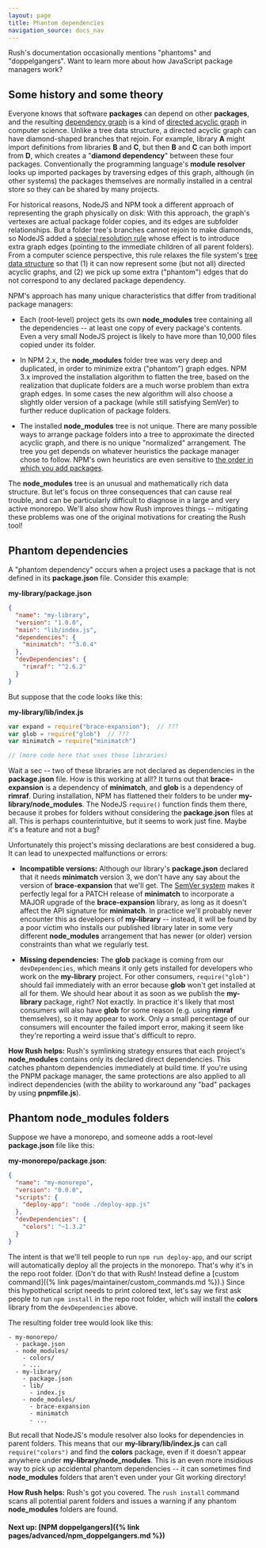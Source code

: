```yaml
---
layout: page
title: Phantom dependencies
navigation_source: docs_nav
---
```


Rush's documentation occasionally mentions "phantoms" and "doppelgangers".
Want to learn more about how JavaScript package managers work?


## Some history and some theory

Everyone knows that software **packages** can depend on other **packages**, and the resulting
[dependency graph](https://en.wikipedia.org/wiki/Dependency_graph) is a kind of
[directed acyclic graph](https://en.wikipedia.org/wiki/Directed_acyclic_graph)
in computer science.  Unlike a tree data structure, a directed acyclic graph can have
diamond-shaped branches that rejoin.  For example, library **A** might import definitions from
libraries **B** and **C**, but then **B** and **C** can both import from **D**, which creates
a "**diamond dependency**" between these four packages.  Conventionally the programming language's
**module resolver** looks up imported packages by traversing edges of this graph, although
(in other systems) the packages themselves are normally installed in a central store
so they can be shared by many projects.

For historical reasons, NodeJS and NPM took a different approach of representing
the graph physically on disk:  With this approach, the graph's vertexes are actual package folder copies,
and its edges are subfolder relationships.  But a folder tree's branches cannot rejoin to make diamonds,
so NodeJS added a [special resolution rule](https://nodejs.org/api/modules.html#modules_all_together)
whose effect is to introduce extra graph edges (pointing to the immediate children of all parent folders).
From a computer science perspective, this rule relaxes the file system's
[tree data structure](https://en.wikipedia.org/wiki/Tree_(data_structure)) so that
(1) it can now represent some (but not all) directed acyclic graphs, and (2) we pick up some
extra ("phantom") edges that do not correspond to any declared package dependency.

NPM's approach has many unique characteristics that differ from traditional package managers:

- Each (root-level) project gets its own **node_modules** tree containing all the dependencies --
  at least one copy of every package's contents.  Even a very small NodeJS project is
  likely to have more than 10,000 files copied under its folder.

- In NPM 2.x, the **node_modules** folder tree was very deep and duplicated,
  in order to minimize extra ("phantom") graph edges.  NPM 3.x improved the installation
  algorithm to flatten the tree, based on the realization that duplicate folders are a much worse
  problem than extra graph edges.  In some cases the new algorithm will also choose a slightly older
  version of a package (while still satisfying SemVer) to further reduce duplication of package folders.

- The installed **node_modules** tree is not unique.  There are many possible ways to arrange
  package folders into a tree to approximate the directed acyclic graph, and there is no
  unique "normalized" arrangement.  The tree you get depends on whatever heuristics the
  package manager chose to follow.  NPM's own heuristics are even sensitive to
  [the order in which you add packages](http://npm.github.io/how-npm-works-docs/npm3/non-determinism.html).


The **node_modules** tree is an unusual and mathematically rich data structure.
But let's focus on three consequences that can cause real trouble, and can be particularly
difficult to diagnose in a large and very active monorepo.  We'll also show how Rush improves
things -- mitigating these problems was one of the original motivations for creating the Rush tool!


## Phantom dependencies

A "phantom dependency" occurs when a project uses a package that is not defined
in its **package.json** file.  Consider this example:

**my-library/package.json**
```json
{
  "name": "my-library",
  "version": "1.0.0",
  "main": "lib/index.js",
  "dependencies": {
    "minimatch": "^3.0.4"
  },
  "devDependencies": {
    "rimraf": "^2.6.2"
  }
}
```

But suppose that the code looks like this:

**my-library/lib/index.js**
```javascript
var expand = require("brace-expansion");  // ???
var glob = require("glob")  // ???
var minimatch = require("minimatch")

// (more code here that uses those libraries)
```

Wait a sec -- two of these libraries are not declared as dependencies
in the **package.json** file.  How is this working at all!?  It turns out that
**brace-expansion** is a dependency of **minimatch**, and **glob** is a dependency
of **rimraf**.  During installation, NPM has flattened their folders to be under
**my-library/node_modules**.  The NodeJS `require()` function finds them there,
because it probes for folders without considering the **package.json** files at all.
This is perhaps counterintuitive, but it seems to work just fine.  Maybe it's a
feature and not a bug?

Unfortunately this project's missing declarations are best considered a bug.
It can lead to unexpected malfunctions or errors:

- **Incompatible versions:**  Although our library's **package.json** declared that
  it needs **minimatch** version 3, we don't have any say about the version
  of **brace-expansion** that we'll get.  The [SemVer system](https://semver.org/) makes
  it perfectly legal for a PATCH release of **minimatch** to incorporate a MAJOR upgrade of
  the **brace-expansion** library, as long as it doesn't affect the API signature
  for **minimatch**.  In practice we'll probably never encounter this as developers of
  **my-library** -- instead, it will be found by a poor victim who installs our published
  library later in some very different **node_modules** arrangement that has newer (or older)
  version constraints than what we regularly test.

- **Missing dependencies:**  The **glob** package is coming from our `devDependencies`, which
  means it only gets installed for developers who work on the **my-library** project.
  For other consumers, `require("glob")` should fail immediately with an error because **glob**
  won't get installed at all for them.  We should hear about it as soon as we publish
  the **my-library** package, right?  Not exactly.  In practice it's likely that most consumers
  will also have **glob** for some reason (e.g. using **rimraf** themselves),
  so it may appear to work.  Only a small percentage of our consumers will encounter the
  failed import error, making it seem like they're reporting a weird issue that's difficult to repro.

**How Rush helps:** Rush's symlinking strategy ensures that each project's **node_modules**
contains only its declared direct dependencies.  This catches phantom dependencies
immediately at build time.  If you're using the PNPM package manager, the same protections
are also applied to all indirect dependencies (with the ability to workaround any "bad" packages
by using **pnpmfile.js**).


## Phantom node_modules folders

Suppose we have a monorepo, and someone adds a root-level **package.json** file
like this:

**my-monorepo/package.json**:
```json
{
  "name": "my-monorepo",
  "version": "0.0.0",
  "scripts": {
    "deploy-app": "node ./deploy-app.js"
  },
  "devDependencies": {
    "colors": "~1.3.2"
  }
}
```

The intent is that we'll tell people to run `npm run deploy-app`, and our script will
automatically deploy all the projects in the monorepo.  That's why it's in the repo
root folder.  (Don't do that with Rush! Instead define a
[custom command]({% link pages/maintainer/custom_commands.md %}).)
Since this hypothetical script needs to print colored text, let's say we first ask people to run
`npm install` in the repo root folder, which will install the **colors** library
from the `devDependencies` above.

The resulting folder tree would look like this:

```
- my-monorepo/
  - package.json
  - node_modules/
    - colors/
    - ...
  - my-library/
    - package.json
    - lib/
      - index.js
    - node_modules/
      - brace-expansion
      - minimatch
      - ...
```

But recall that NodeJS's module resolver also looks for dependencies in parent folders.
This means that our **my-library/lib/index.js** can call `require("colors")` and find
the **colors** package, even if it doesn't appear anywhere under **my-library/node_modules**.
This is an even more insidious way to pick up accidental phantom dependencies -- it can
sometimes find **node_modules** folders that aren't even under your Git working directory!

**How Rush helps:** Rush's got you covered.  The `rush install` command scans all
potential parent folders and issues a warning if any phantom **node_modules** folders
are found.


#### Next up: [NPM doppelgangers]({% link pages/advanced/npm_doppelgangers.md %})
